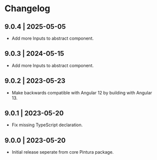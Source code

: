 # Changelog

## 9.0.4 | 2025-05-05

- Add more Inputs to abstract component.

## 9.0.3 | 2024-05-15

- Add more Inputs to abstract component.

## 9.0.2 | 2023-05-23

- Make backwards compatible with Angular 12 by building with Angular 13.

## 9.0.1 | 2023-05-20

- Fix missing TypeScript declaration.

## 9.0.0 | 2023-05-20

- Initial release seperate from core Pintura package.
